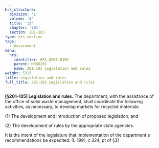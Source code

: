 ```yaml
---
hrs_structure:
  division: '1'
  volume: '4'
  title: '13'
  chapter: '201'
  section: 201-105
type: hrs_section
tags:
  - Government
menu:
  hrs:
    identifier: HRS_0201-0105
    parent: HRS0201
    name: 201-105 Legislation and rules
weight: 5315
title: Legislation and rules
full_title: 201-105 Legislation and rules
---
```

**[§201-105] Legislation and rules.** The department, with the assistance of the office of solid waste management, shall coordinate the following activities, as necessary, to develop markets for recycled materials:

(1) The development and introduction of proposed legislation; and

(2) The development of rules by the appropriate state agencies.

It is the intent of the legislature that implementation of the department's recommendations be expedited. [L 1991, c 324, pt of §3]
